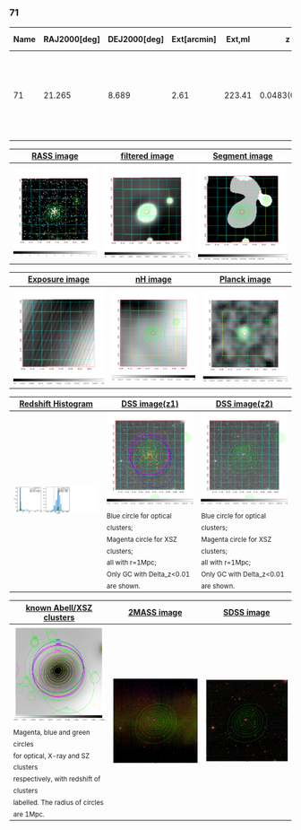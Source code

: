 <div STYLE="page-break-after: always;"></div>

### 71

|Name|RAJ2000[deg]|DEJ2000[deg] |Ext[arcmin]| Ext,ml | z | z_src| C|GC(XSZ,Delta_z<0.01)| GC(OPT,Delta_z<0.01)|GC| R_sig[arcmin] | R500[arcmin] | R500[Mpc]| CRsig[c/s] | CR500[c/s] |L500[1E44 erg/s]|F500[1E-12 erg/s/cm^2]| M500[1E14 Msun]|Tx[keV]|Cnt_sig|Beta|Rc[arcmin]|Comment|Alias|
|---|---|---|---|---|---|------|---|--------|---------|----------|---|---|---|---|---|---|---|---|---|---|---|---|---|---|
|71| 21.265| 8.689| 2.61| 223.41| 0.0483(0.005)| z1, z_xsz| B| L03, MCXC, PSZ2, Tar, XB| A, N| A, C, F20, L03, MCXC, N, PSZ2, SPI, Tar, W, XB| 12.700| 15.802| 0.897| 0.764(0.065)| 0.796(0.067)| 0.792(0.034)| 14.398(0.613)| 2.15(0.05)| 3.49(0.05)| 188.3| 0.912(-0.093+0.063)| 5.289(-0.666+0.453)| -| k319|

|[RASS image](../image/71/71_img.pdf)|[filtered image](../image/71/71_fil.pdf)|[Segment image](../image/71/71_seg.pdf)|
|-------------------|--------------------|-------------------|
| <img src="../image/71/71_img.png" width="300">  | <img src="../image/71/71_fil.png" width="300">   | <img src="../image/71/71_seg.png" width="300">  |

|[Exposure image](../image/71/71_mex.pdf)| [nH image](../image/71/71_nh.pdf)| [Planck image](../image/71/71_p.pdf)|
|-------------------|--------------------|-------------------|
|<img src="../image/71/71_mex.png" width="300">   | <img src="../image/71/71_nh.png" width="300">    | <img src="../image/71/71_p.png" width="300"> |

|[Redshift Histogram](../image/71/71_zg.pdf) | [DSS image(z1)](../image/71/71_dss_z1.pdf)      |  [DSS image(z2)](../image/71/71_dss_z2.pdf)    |
|-------------------|--------------------|-------------------|
|<img src="../image/71/71_zg.png" width="300"> |<img src="../image/71/71_dss_z1.png" width="300"> <sub><br>Blue circle for optical clusters; <br>Magenta circle for XSZ clusters; <br>all with r=1Mpc; <br>Only GC with Delta_z<0.01 are shown. </sub>| <img src="../image/71/71_dss_z2.png" width="300"><sub><br>Blue circle for optical clusters; <br>Magenta circle for XSZ clusters; <br>all with r=1Mpc; <br>Only GC with Delta_z<0.01 are shown. </sub> |

|[known Abell/XSZ clusters](../image/71/71_gc.pdf) | [2MASS image](../image/71/71_2mass.pdf)      |[SDSS image](../image/71/71_sdss.pdf)   |
|-------------------|-------------------|-------------------|
|<img src=../image/71/71_gc.png width="300"> <br><sub>Magenta, blue and green circles <br>for optical, X-ray and SZ clusters <br>respectively, with redshift of clusters <br>labelled. The radius of circles <br>are 1Mpc.</sub>|<img src="../image/71/71_2mass.png" width="300">  | <img src="../image/71/71_sdss.png" width="300">  |




